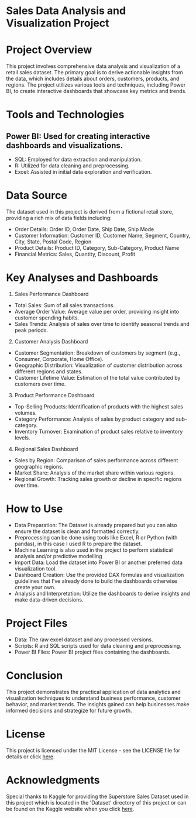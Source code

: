 
# Sales Data Analysis and Visualization Project

# Project Overview
This project involves comprehensive data analysis and visualization of a retail sales dataset. The primary goal is to derive actionable insights from the data, which includes details about orders, customers, products, and regions. The project utilizes various tools and techniques, including Power BI, to create interactive dashboards that showcase key metrics and trends.


# Tools and Technologies

## Power BI: Used for creating interactive dashboards and visualizations.
- SQL: Employed for data extraction and manipulation.
- R: Utilized for data cleaning and preprocessing.
- Excel: Assisted in initial data exploration and verification.

# Data Source
The dataset used in this project is derived from a fictional retail store, providing a rich mix of data fields including:
- Order Details: Order ID, Order Date, Ship Date, Ship Mode
- Customer Information: Customer ID, Customer Name, Segment, Country, City, State, Postal Code, Region
- Product Details: Product ID, Category, Sub-Category, Product Name
- Financial Metrics: Sales, Quantity, Discount, Profit

# Key Analyses and Dashboards
1. Sales Performance Dashboard
- Total Sales: Sum of all sales transactions.
- Average Order Value: Average value per order, providing insight into customer spending habits.
- Sales Trends: Analysis of sales over time to identify seasonal trends and peak periods.
2. Customer Analysis Dashboard
- Customer Segmentation: Breakdown of customers by segment (e.g., Consumer, Corporate, Home Office).
- Geographic Distribution: Visualization of customer distribution across different regions and states.
- Customer Lifetime Value: Estimation of the total value contributed by customers over time.
3. Product Performance Dashboard
- Top-Selling Products: Identification of products with the highest sales volumes.
- Category Performance: Analysis of sales by product category and sub-category.
- Inventory Turnover: Examination of product sales relative to inventory levels.
4. Regional Sales Dashboard
- Sales by Region: Comparison of sales performance across different geographic regions.
- Market Share: Analysis of the market share within various regions.
- Regional Growth: Tracking sales growth or decline in specific regions over time.

# How to Use
- Data Preparation: The Dataset is already prepared but you can also ensure the dataset is clean and formatted correctly.
- Preprocessing can be done using tools like Excel, R or Python (with pandas), in this case I used R to prepare the dataset.
- Machine Learning is also used in the project to perform statistical analysis and/or predictive modelling
- Import Data: Load the dataset into Power BI or another preferred data visualization tool.
- Dashboard Creation: Use the provided DAX formulas and visualization guidelines that I've already done to build the dashboards otherwise create your own.
- Analysis and Interpretation: Utilize the dashboards to derive insights and make data-driven decisions.

# Project Files
- Data: The raw excel dataset and any processed versions.
- Scripts: R and SQL scripts used for data cleaning and preprocessing.
- Power BI Files: Power BI project files containing the dashboards.

# Conclusion
This project demonstrates the practical application of data analytics and visualization techniques to understand business performance, customer behavior, and market trends. The insights gained can help businesses make informed decisions and strategize for future growth.

# License
This project is licensed under the MIT License - see the LICENSE file for details or click [here](https://github.com/robert-solomon12/Data_Analysis_Visualization_Superstore_Sales/blob/master/LICENSE).

# Acknowledgments
Special thanks to Kaggle for providing the Superstore Sales Dataset used in this project which is located in the 'Dataset' directory of this project or can be found on the Kaggle website when you click [here](https://www.kaggle.com/datasets/vivek468/superstore-dataset-final).
